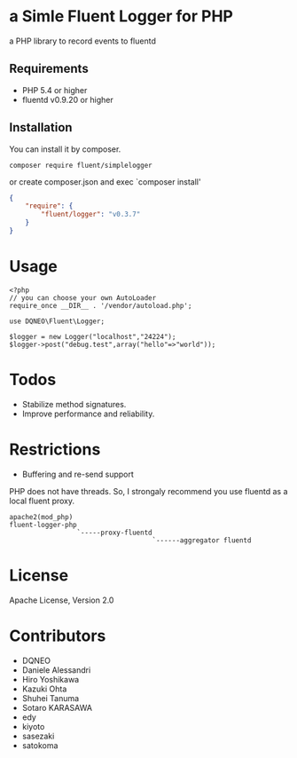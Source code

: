 # a Simle Fluent Logger for PHP

a PHP library to record events to fluentd

## Requirements

- PHP 5.4 or higher
- fluentd v0.9.20 or higher

## Installation

You can install it by composer.
```
composer require fluent/simplelogger
```

or create composer.json and exec `composer install'

```json
{
    "require": {
        "fluent/logger": "v0.3.7"
    }
}
````

# Usage

````
<?php
// you can choose your own AutoLoader
require_once __DIR__ . '/vendor/autoload.php';

use DQNEO\Fluent\Logger;

$logger = new Logger("localhost","24224");
$logger->post("debug.test",array("hello"=>"world"));
````

# Todos

* Stabilize method signatures.
* Improve performance and reliability.

# Restrictions

* Buffering and re-send support

PHP does not have threads. So, I strongaly recommend you use fluentd as a local fluent proxy.

````
apache2(mod_php)
fluent-logger-php
                 `-----proxy-fluentd
                                    `------aggregator fluentd
````

# License
Apache License, Version 2.0


# Contributors

* DQNEO
* Daniele Alessandri
* Hiro Yoshikawa
* Kazuki Ohta
* Shuhei Tanuma
* Sotaro KARASAWA
* edy
* kiyoto
* sasezaki
* satokoma
